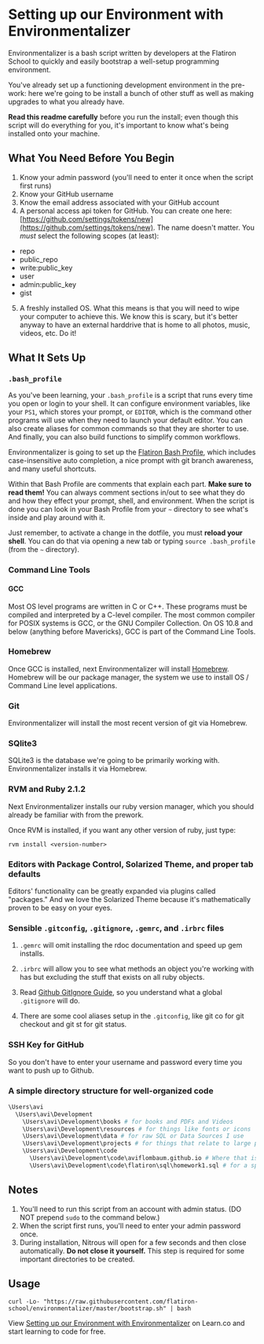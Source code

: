 # Setting up our Environment with Environmentalizer

Environmentalizer is a bash script written by developers at the Flatiron School to quickly and easily bootstrap a well-setup programming environment. 

You've already set up a functioning development environment in the pre-work: here we're going to be install a bunch of other stuff as well as making upgrades to what you already have.

**Read this readme carefully** before you run the install; even though this script will do everything for you, it's important to know what's being installed onto your machine.

## What You Need Before You Begin

1. Know your admin password (you'll need to enter it once when the script first runs)
2. Know your GitHub username
3. Know the email address associated with your GitHub account
4. A personal access api token for GitHub. You can create one here: [https://github.com/settings/tokens/new](https://github.com/settings/tokens/new). The name doesn't matter. You *must* select the following scopes (at least):
  * repo
  * public_repo
  * write:public_key
  * user
  * admin:public_key
  * gist
5. A freshly installed OS. What this means is that you will need to wipe your computer to achieve this. We know this is scary, but it's better anyway to have an external harddrive that is home to all photos, music, videos, etc. Do it!

## What It Sets Up

### `.bash_profile`

As you've been learning, your `.bash_profile` is a script that runs every time you open or login to your shell. It can configure environment variables, like your `PS1`, which stores your prompt, or `EDITOR`, which is the command other programs will use when they need to launch your default editor. You can also create aliases for common commands so that they are shorter to use. And finally, you can also build functions to simplify common workflows.

Environmentalizer is going to set up the [Flatiron Bash Profile](https://github.com/flatiron-school/dotfiles/blob/master/bash_profile), which includes case-insensitive auto completion, a nice prompt with git branch awareness, and many useful shortcuts.

Within that Bash Profile are comments that explain each part. **Make sure to read them!** You can always comment sections in/out to see what they do and how they effect your prompt, shell, and environment. When the script is done you can look in your Bash Profile from your `~` directory to see what's inside and play around with it.

Just remember, to activate a change in the dotfile, you must **reload your shell**. You can do that via opening a new tab or typing `source .bash_profile` (from the `~` directory).
 

### Command Line Tools

#### GCC

Most OS level programs are written in C or C++. These programs must be compiled and interpreted by a C-level compiler. The most common compiler for POSIX systems is GCC, or the GNU Compiler Collection. On OS 10.8 and below (anything before Mavericks), GCC is part of the Command Line Tools.

### Homebrew

Once GCC is installed, next Environmentalizer will install [Homebrew](http://brew.sh/). Homebrew will be our package manager, the system we use to install OS / Command Line level applications.

### Git

Environmentalizer will install the most recent version of git via Homebrew.

### SQlite3

SQLite3 is the database we're going to be primarily working with. Environmentalizer installs it via Homebrew.

### RVM and Ruby 2.1.2

Next Environmentalizer installs our ruby version manager, which you should already be familiar with from the prework.

Once RVM is installed, if you want any other version of ruby, just type:

`rvm install <version-number>`

### Editors with Package Control, Solarized Theme, and proper tab defaults

Editors' functionality can be greatly expanded via plugins called "packages." And we love the Solarized Theme because it's mathematically proven to be easy on your eyes.

### Sensible `.gitconfig`, `.gitignore`, `.gemrc`, and `.irbrc` files

1. `.gemrc` will omit installing the rdoc documentation and speed up gem installs.

2. `.irbrc` will allow you to see what methods an object you're working with has but excluding the stuff that exists on all ruby objects.

3. Read [Github GitIgnore Guide](https://help.github.com/articles/ignoring-files), so you understand what a global `.gitignore` will do.

4. There are some cool aliases setup in the `.gitconfig`, like git co for git checkout and git st for git status.

### SSH Key for GitHub 

So you don't have to enter your username and password every time you want to push up to Github.

### A simple directory structure for well-organized code

```bash
\Users\avi
  \Users\avi\Development
    \Users\avi\Development\books # for books and PDFs and Videos
    \Users\avi\Development\resources # for things like fonts or icons
    \Users\avi\Development\data # for raw SQL or Data Sources I use
    \Users\avi\Development\projects # for things that relate to large projects but aren't code
    \Users\avi\Development\code
      \Users\avi\Development\code\aviflombaum.github.io # Where that is a code project.
      \Users\avi\Development\code\flatiron\sql\homework1.sql # for a specific assignment in flatiron sql unit.
```

## Notes

1. You'll need to run this script from an account with admin status. (DO NOT prepend `sudo` to the command below.)
2. When the script first runs, you'll need to enter your admin password once.
3. During installation, Nitrous will open for a few seconds and then close automatically. **Do not close it yourself.** This step is required for some important directories to be created.

## Usage

`curl -Lo- "https://raw.githubusercontent.com/flatiron-school/environmentalizer/master/bootstrap.sh" | bash`

<p data-visibility='hidden'>View <a href='https://learn.co/lessons/environmentalizer' title='Setting up our Environment with Environmentalizer'>Setting up our Environment with Environmentalizer</a> on Learn.co and start learning to code for free.</p>
